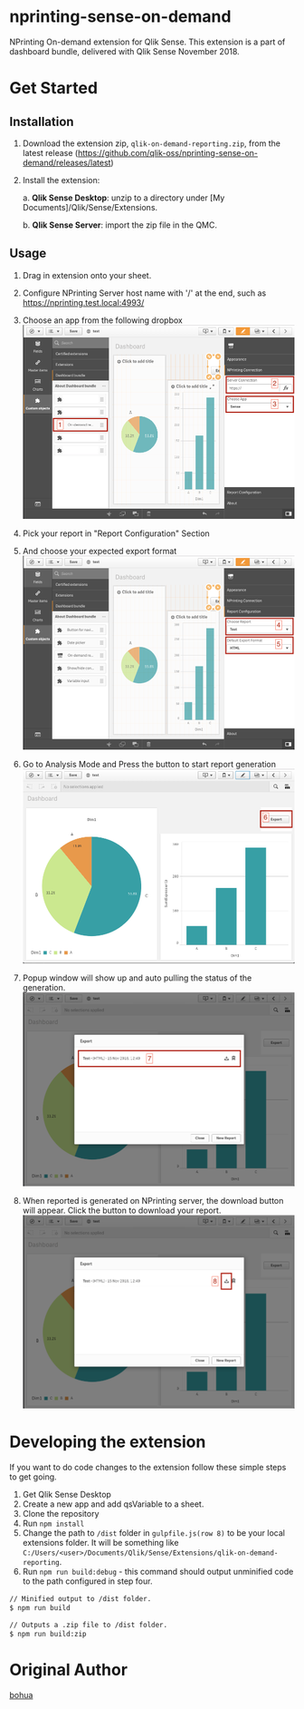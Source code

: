 # nprinting-sense-on-demand
NPrinting On-demand extension for Qlik Sense. This extension is a part of dashboard bundle, delivered with Qlik Sense November 2018.

# Get Started

## Installation
1. Download the extension zip, `qlik-on-demand-reporting.zip`, from the latest release (https://github.com/qlik-oss/nprinting-sense-on-demand/releases/latest)
2. Install the extension:

    a. **Qlik Sense Desktop**: unzip to a directory under [My Documents]/Qlik/Sense/Extensions.
    
    b. **Qlik Sense Server**: import the zip file in the QMC.

## Usage

1. Drag in extension onto your sheet.

2. Configure NPrinting Server host name with '/' at the end, such as https://nprinting.test.local:4993/

3. Choose an app from the following dropbox
![alt tag](/tutorial/1.png)

4. Pick your report in "Report Configuration" Section

5. And choose your expected export format
![alt tag](/tutorial/2.png)

6. Go to Analysis Mode and Press the button to start report generation
![alt tag](/tutorial/3.png)

7. Popup window will show up and auto pulling the status of the generation.
![alt tag](/tutorial/4.png)

8. When reported is generated on NPrinting server, the download button will appear. Click the button to download your report.
![alt tag](/tutorial/5.png)

# Developing the extension

If you want to do code changes to the extension follow these simple steps to get going.

1. Get Qlik Sense Desktop
1. Create a new app and add qsVariable to a sheet.
2. Clone the repository
3. Run `npm install`
4. Change the path to `/dist` folder in `gulpfile.js(row 8)` to be your local extensions folder. It will be something like `C:/Users/<user>/Documents/Qlik/Sense/Extensions/qlik-on-demand-reporting`.
5. Run `npm run build:debug` - this command should output unminified code to the path configured in step four.

```
// Minified output to /dist folder.
$ npm run build
```

```
// Outputs a .zip file to /dist folder.
$ npm run build:zip
```

# Original Author
[bohua](https://github.com/bohua)
